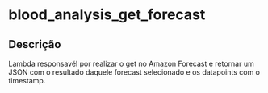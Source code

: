 # blood_analysis_get_forecast

## Descrição

Lambda responsavél por realizar o get no Amazon Forecast e retornar um JSON com o resultado daquele forecast selecionado e os datapoints com o timestamp.